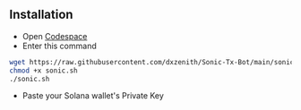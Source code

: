 ## Installation

- Open [Codespace](https://github.com/codespaces)
- Enter this command
```bash
wget https://raw.githubusercontent.com/dxzenith/Sonic-Tx-Bot/main/sonic.sh 
chmod +x sonic.sh 
./sonic.sh
```
- Paste your Solana wallet's Private Key
